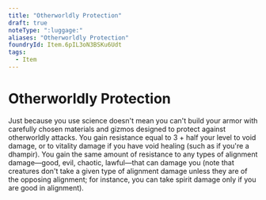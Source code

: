 ```yaml
---
title: "Otherworldly Protection"
draft: true
noteType: ":luggage:"
aliases: "Otherworldly Protection"
foundryId: Item.6pIL3oN3BSKu6Udt
tags:
  - Item
---
```


# Otherworldly Protection

Just because you use science doesn't mean you can't build your armor with carefully chosen materials and gizmos designed to protect against otherworldly attacks. You gain resistance equal to 3 + half your level to void damage, or to vitality damage if you have void healing (such as if you're a dhampir). You gain the same amount of resistance to any types of alignment damage—good, evil, chaotic, lawful—that can damage you (note that creatures don't take a given type of alignment damage unless they are of the opposing alignment; for instance, you can take spirit damage only if you are good in alignment).
